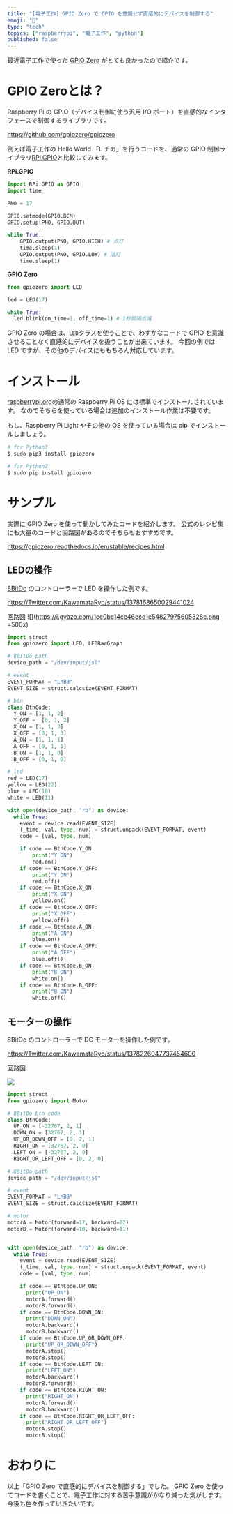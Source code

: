 ```yaml
---
title: "[電子工作] GPIO Zero で GPIO を意識せず直感的にデバイスを制御する"
emoji: "🛵"
type: "tech"
topics: ["raspberrypi", "電子工作", "python"]
published: false
---
```


最近電子工作で使った [GPIO Zero](https://github.com/gpiozero/gpiozero) がとても良かったので紹介です。

# GPIO Zeroとは？

Raspberry Pi の GPIO（デバイス制御に使う汎用 I/O ポート）を直感的なインタフェースで制御するライブラリです。

https://github.com/gpiozero/gpiozero

例えば電子工作の Hello World 「L チカ」を行うコードを、通常の GPIO 制御ライブラリ[RPi.GPIO](https://pypi.org/project/RPi.GPIO/)と比較してみます。

**RPi.GPIO**

```py
import RPi.GPIO as GPIO
import time

PNO = 17

GPIO.setmode(GPIO.BCM)
GPIO.setup(PNO, GPIO.OUT)

while True:
    GPIO.output(PNO, GPIO.HIGH) # 点灯
    time.sleep(1)
    GPIO.output(PNO, GPIO.LOW) # 消灯
    time.sleep(1)
```

**GPIO Zero**

```py
from gpiozero import LED

led = LED(17)

while True:
  led.blink(on_time=1, off_time=1) # 1秒間隔点滅
```

GPIO Zero の場合は、`LED`クラスを使うことで、わずかなコードで GPIO を意識させることなく直感的にデバイスを扱うことが出来ています。
今回の例では LED ですが、その他のデバイスにももちろん対応しています。

# インストール
[raspberrypi.org](raspberrypi.org)の通常の Raspberry Pi OS には標準でインストールされています。
なのでそちらを使っている場合は追加のインストール作業は不要です。

もし、Raspberry Pi Light やその他の OS を使っている場合は pip でインストールしましょう。

```bash
# for Python3
$ sudo pip3 install gpiozero

# for Python2
$ sudo pip install gpiozero
```
# サンプル

実際に GPIO Zero を使って動かしてみたコードを紹介します。
公式のレシピ集にも大量のコードと回路図があるのでそちらもおすすめです。

https://gpiozero.readthedocs.io/en/stable/recipes.html

## LEDの操作

[8BitDo](https://www.8bitdo.com/zero2/) のコントローラーで LED を操作した例です。

https://Twitter.com/KawamataRyo/status/1378168650029441024

回路図
![](https://i.gyazo.com/1ec0bc14ce46ecd1e54827975605328c.png =500x)


```py:led.py
import struct
from gpiozero import LED, LEDBarGraph

# 8BitDo path
device_path = "/dev/input/js0"

# event
EVENT_FORMAT = "LhBB"
EVENT_SIZE = struct.calcsize(EVENT_FORMAT)

# btn
class BtnCode:
  Y_ON = [1, 1, 2]
  Y_OFF =  [0, 1, 2]
  X_ON = [1, 1, 3]
  X_OFF = [0, 1, 3]
  A_ON = [1, 1, 1]
  A_OFF = [0, 1, 1]
  B_ON = [1, 1, 0]
  B_OFF = [0, 1, 0]

# led
red = LED(17)
yellow = LED(22)
blue = LED(10)
white = LED(11)

with open(device_path, "rb") as device:
  while True:
    event = device.read(EVENT_SIZE)
    (_time, val, type, num) = struct.unpack(EVENT_FORMAT, event)
    code = [val, type, num]

    if code == BtnCode.Y_ON:
        print("Y ON")
        red.on()
    if code == BtnCode.Y_OFF:
        print("Y ON")
        red.off()
    if code == BtnCode.X_ON:
        print("X ON")
        yellow.on()
    if code == BtnCode.X_OFF:
        print("X OFF")
        yellow.off()
    if code == BtnCode.A_ON:
        print("A ON")
        blue.on()
    if code == BtnCode.A_OFF:
        print("A OFF")
        blue.off()
    if code == BtnCode.B_ON:
        print("B ON")
        white.on()
    if code == BtnCode.B_OFF:
        print("B ON")
        white.off()
```

## モーターの操作

8BitDo のコントローラーで DC モーターを操作した例です。

https://Twitter.com/KawamataRyo/status/1378226047737454600

回路図

![](https://i.gyazo.com/57a9c1a8680956c926492eb84f12d15c.png)

```py:motor.py
import struct
from gpiozero import Motor

# 8BitDo btn code
class BtnCode:
  UP_ON = [-32767, 2, 1]
  DOWN_ON = [32767, 2, 1]
  UP_OR_DOWN_OFF = [0, 2, 1]
  RIGHT_ON = [32767, 2, 0]
  LEFT_ON = [-32767, 2, 0]
  RIGHT_OR_LEFT_OFF = [0, 2, 0]

# 8BitDo path
device_path = "/dev/input/js0"

# event
EVENT_FORMAT = "LhBB"
EVENT_SIZE = struct.calcsize(EVENT_FORMAT)

# motor
motorA = Motor(forward=17, backward=22)
motorB = Motor(forward=10, backward=11)


with open(device_path, "rb") as device:
  while True:
    event = device.read(EVENT_SIZE)
    (_time, val, type, num) = struct.unpack(EVENT_FORMAT, event)
    code = [val, type, num]

    if code == BtnCode.UP_ON:
      print("UP_ON")
      motorA.forward()
      motorB.forward()
    if code == BtnCode.DOWN_ON:
      print("DOWN_ON")
      motorA.backward()
      motorB.backward()
    if code == BtnCode.UP_OR_DOWN_OFF:
      print("UP_OR_DOWN_OFF")
      motorA.stop()
      motorB.stop()
    if code == BtnCode.LEFT_ON:
      print("LEFT_ON")
      motorA.backward()
      motorB.forward()
    if code == BtnCode.RIGHT_ON:
      print("RIGHT_ON")
      motorA.forward()
      motorB.backward()
    if code == BtnCode.RIGHT_OR_LEFT_OFF:
      print("RIGHT_OR_LEFT_OFF")
      motorA.stop()
      motorB.stop()
```

# おわりに

以上「GPIO Zero で直感的にデバイスを制御する」でした。
GPIO Zero を使ってコードを書くことで、電子工作に対する苦手意識がかなり減った気がします。
今後も色々作っていきたいです。
